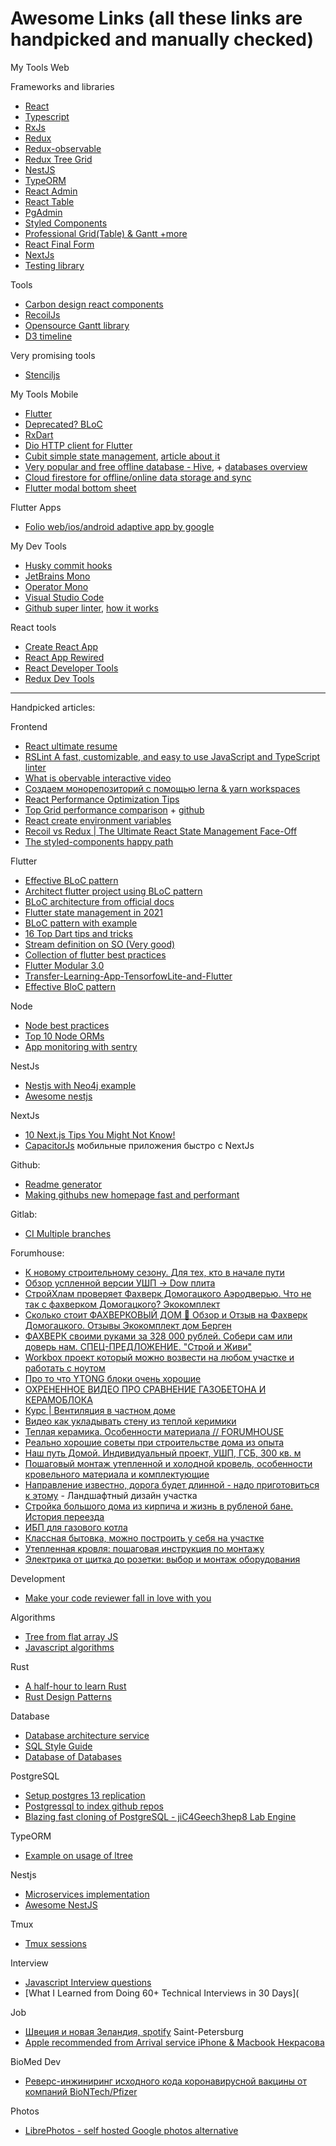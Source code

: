 # Awesome Links (all these links are handpicked and manually checked)

My Tools Web

Frameworks and libraries
* [React](https://ru.reactjs.org/)
* [Typescript](https://www.typescriptlang.org/)
* [RxJs](https://rxjs-dev.firebaseapp.com/)
* [Redux](https://redux.js.org/)
* [Redux-observable](https://redux-observable.js.org/)
* [Redux Tree Grid](https://github.com/edubskiy/react-redux-grid)
* [NestJS](https://nestjs.com/)
* [TypeORM](https://typeorm.io)
* [React Admin](https://marmelab.com/react-admin/)
* [React Table](https://react-table.tanstack.com/)
* [PgAdmin](https://www.pgadmin.org/)
* [Styled Components](https://styled-components.com/)
* [Professional Grid(Table) & Gantt +more](https://dhtmlx.com/)
* [React Final Form](https://final-form.org/react)
* [NextJs](https://nextjs.org/)
* [Testing library](https://testing-library.com/)

Tools
* [Carbon design react components](https://github.com/carbon-design-system/carbon/tree/master/packages/react)
* [RecoilJs](https://recoiljs.org/)
* [Opensource Gantt library](https://github.com/frappe/gantt)
* [D3 timeline](https://bl.ocks.org/vasturiano/ded69192b8269a78d2d97e24211e64e0)

Very promising tools
* [Stenciljs](https://stenciljs.com/)


My Tools Mobile
 * [Flutter](https://flutter.dev/)
 * [Deprecated? BLoC](https://pub.dev/packages/flutter_bloc)
 * [RxDart](https://pub.dev/packages/rxdart)
 * [Dio HTTP client for Flutter](https://pub.dev/packages/dio)
 * [Cubit simple state management](https://github.com/felangel/cubit), [article about it](https://medium.com/flutterando/cubit-a-simple-solution-for-app-state-management-in-flutter-66ab5279ef73)
 * [Very popular and free offline database - Hive](https://docs.hivedb.dev/), + [databases overview](https://blog.codemagic.io/choosing-the-right-database-for-your-flutter-app/)
 * [Cloud firestore for offline/online data storage and sync](https://firebase.google.com/docs/firestore/manage-data/enable-offline)
 * [Flutter modal bottom sheet](https://pub.dev/packages/modal_bottom_sheet)

Flutter Apps
 * [Folio web/ios/android adaptive app by google](https://github.com/gskinnerTeam/flutter-folio)
 
My Dev Tools
 * [Husky commit hooks](https://github.com/typicode/husky)
 * [JetBrains Mono](https://www.jetbrains.com/ru-ru/lp/mono/)
 * [Operator Mono](https://github.com/kiliman/operator-mono-lig)
 * [Visual Studio Code](https://code.visualstudio.com/)
 * [Github super linter](https://github.com/github/super-linter/), [how it works](https://github.blog/2020-06-18-introducing-github-super-linter-one-linter-to-rule-them-all/)

React tools
 * [Create React App](https://github.com/facebook/create-react-app)
 * [React App Rewired](https://www.npmjs.com/package/react-app-rewired)
 * [React Developer Tools](https://chrome.google.com/webstore/detail/react-developer-tools/fmkadmapgofadopljbjfkapdkoienihi?hl=ru)
 * [Redux Dev Tools](https://chrome.google.com/webstore/detail/redux-devtools/lmhkpmbekcpmknklioeibfkpmmfibljd?hl=ru)

----------------------------

Handpicked articles:

Frontend
* [React ultimate resume](https://github.com/welovedevs/react-ultimate-resume)
* [RSLint A fast, customizable, and easy to use JavaScript and TypeScript linter](https://github.com/rslint/rslint)
* [What is obervable interactive video](https://www.youtube.com/watch?v=XbOuCBuQepI)
* [Создаем монорепозиторий с помощью lerna & yarn workspaces](https://habr.com/ru/post/448766/)
* [React Performance Optimization Tips](https://dev.to/harshdand/react-performance-optimization-tips-4238)
* [Top Grid performance comparison](https://medium.com/bryntum/five-fast-javascript-data-grids-a-performance-review-22b456ba423b) + [github](https://github.com/bryntum/grid-performance)
* [React create environment variables](https://medium.com/@tacomanator/environments-with-create-react-app-7b645312c09d)
* [Recoil vs Redux | The Ultimate React State Management Face-Off](https://medium.com/@chandan.reddy/react-recoil-vs-redux-the-ultimate-react-state-management-face-off-188a729a70ee#:~:text=In%20redux%2C%20actions%20are%20fired,shared%20atom%20state%20using%20selectors.)
* [The styled-components happy path](https://www.joshwcomeau.com/css/styled-components/)

Flutter
* [Effective BLoC pattern](https://medium.com/codechai/effective-bloc-pattern-45c36d76d5fe)
* [Architect flutter project using BLoC pattern](https://medium.com/codechai/architect-your-flutter-project-using-bloc-pattern-part-2-d8dd1eca9ba5)
* [BLoC architecture from official docs](https://bloclibrary.dev/#/architecture)
* [Flutter state management in 2021](https://levelup.gitconnected.com/flutter-state-management-in-2021-when-to-use-what-98722093b8bc)
* [BLoC pattern with example](https://blog.codemagic.io/images_videos/)
* [16 Top Dart tips and tricks](https://codewithandrea.com/videos/2020-11-16-top-dart-tips-and-tricks-for-flutter-devs/)
* [Stream definition on SO (Very good)](https://stackoverflow.com/questions/1216380/what-is-a-stream/1216397#1216397)
* [Collection of flutter best practices](https://github.com/Solido/awesome-flutter)
* [Flutter Modular 3.0](https://medium.com/flutterando/announcing-flutter-modular-3-0-beta-with-null-safety-b0a0e13f67b6)
* [Transfer-Learning-App-TensorfowLite-and-Flutter](https://medium.com/google-cloud/on-device-machine-learning-train-and-run-tensorflow-lite-models-in-your-flutter-apps-15ea796e5ad4)
* [Effective BloC pattern](https://medium.com/codechai/effective-bloc-pattern-45c36d76d5fe)

Node
* [Node best practices](https://github.com/goldbergyoni/nodebestpractices#readme)
* [Top 10 Node ORMs](https://www.prisma.io/dataguide/database-tools/top-nodejs-orms-query-builders-and-database-libraries-in-2020)
* [App monitoring with sentry](https://sentry.io/for/node/)

NestJs
 * [Nestjs with Neo4j example](https://medium.com/neo4j/building-a-modern-web-application-with-neo4j-and-nestjs-b51ffd8268fa)
 * [Awesome nestjs](https://awesomeopensource.com/project/juliandavidmr/awesome-nestjs)

NextJs
 * [10 Next.js Tips You Might Not Know!](https://www.youtube.com/watch?v=R59e1Vl5lO8)
 * [CapacitorJs](https://capacitorjs.com/) мобильные приложения быстро с NextJs

Github:
* [Readme generator](https://github.com/rahuldkjain/github-profile-readme-generator)
* [Making githubs new homepage fast and performant](https://github.blog/2021-01-29-making-githubs-new-homepage-fast-and-performant/)

Gitlab:
* [CI Multiple branches](https://stackoverflow.com/questions/49569253/gitlab-ci-multiple-branches)

Forumhouse:
* [К новому строительному сезону. Для тех, кто в начале пути](https://www.forumhouse.ru/threads/435369/)
* [Обзор успленной версии УШП -> Dow плита](https://www.forumhouse.ru/journal/videos/5611-fundament-dowplita-s-tplym-polom-i-kommunikaciyami-pochemu-on-luchshe-ushp?utm_source=sendpulse&utm_medium=email&utm_campaign=tn_best_jan_21)
* [СтройХлам проверяет Фахверк Домогацкого Аэродверью. Что не так с фахверком Домогацкого? Экокомплект](https://www.youtube.com/watch?v=jUHUUzZWqy8)
* [Сколько стоит ФАХВЕРКОВЫЙ ДОМ 🔴 Обзор и Отзыв на Фахверк Домогацкого. Отзывы Экокомплект дом Берген](https://www.youtube.com/watch?v=Cm8L4N0udLE)
* [ФАХВЕРК своими руками за 328 000 рублей. Собери сам или доверь нам. СПЕЦ-ПРЕДЛОЖЕНИЕ. "Строй и Живи"](https://www.youtube.com/watch?v=cqLLj6aYs2E)
* [Workbox проект который можно возвести на любом участке и работать с ноутом](https://www.ytong.ru/tipovoy-proekt-workbox.php)
* [Про то что YTONG блоки очень хорошие](https://www.youtube.com/watch?v=_Y5LQCVYoHI)
* [ОХРЕНЕННОЕ ВИДЕО ПРО СРАВНЕНИЕ ГАЗОБЕТОНА И КЕРАМОБЛОКА](https://www.youtube.com/watch?v=K-SwdEMvAHw&t=212s)
* [Курс | Вентиляция в частном доме](https://www.forumhouse.ru/academy/courses/61/lessons/279)
* [Видео как укладывать стену из теплой керимики](https://www.forumhouse.ru/journal/themes/82-dom-iz-keramicheskih-blokov-da-ili-net)
* [Теплая керамика. Особенности материала // FORUMHOUSE](https://www.youtube.com/watch?v=3jLTre_RpDk)
* [Реально хорошие советы при строительстве дома из опыта](https://www.forumhouse.ru/threads/249603/page-31#post-11833602)
* [Наш путь Домой. Индивидуальный проект, УШП, ГСБ, 300 кв. м](https://www.forumhouse.ru/threads/473224/)
* [Пошаговый монтаж утепленной и холодной кровель, особенности кровельного материала и комплектующие](https://www.forumhouse.ru/academy/courses/64/lessons/285)
* [Направление известно, дорога будет длинной - надо приготовиться к этому](https://www.forumhouse.ru/threads/506940/page-10) - Ландшафтный дизайн участка
* [Стройка большого дома из кирпича и жизнь в рубленой бане. История переезда](https://www.forumhouse.ru/journal/videos/5600-strojka-bolshogo-doma-iz-kirpicha-i-zhizn-v-rublenoj-bane-istoriya-pereezda?utm_source=sendpulse&utm_medium=email&utm_campaign=tn_noviy_god_dec_20&spush=ZS5kdWJza2l5QGdtYWlsLmNvbQ==)
* [ИБП для газового котла](https://www.forumhouse.ru/threads/458294/)
* [Классная бытовка, можно построить у себя на участке](https://www.youtube.com/watch?v=baW5XKNwcGk)
* [Утепленная кровля: пошаговая инструкция по монтажу](https://www.forumhouse.ru/academy/courses/64?utm_source=sendpulse&utm_medium=email&utm_campaign=fh_academy_uteplenie+krovli&spush=ZS5kdWJza2l5QGdtYWlsLmNvbQ==)
* [Электрика от щитка до розетки: выбор и монтаж оборудования](https://www.forumhouse.ru/academy/courses/59?utm_source=sendpulse&utm_medium=email&utm_campaign=fh_academy_legrand_promo&spush=ZS5kdWJza2l5QGdtYWlsLmNvbQ==)

Development
* [Make your code reviewer fall in love with you](https://mtlynch.io/code-review-love/)

Algorithms
* [Tree from flat array JS](https://stackoverflow.com/questions/18017869/build-tree-array-from-flat-array-in-javascript)
* [Javascript algorithms](https://stackoverflow.com/a/40732240/6614182)

Rust
* [A half-hour to learn Rust](https://fasterthanli.me/articles/a-half-hour-to-learn-rust?utm_source=hackernewsletter&utm_medium=email&utm_term=code)
* [Rust Design Patterns](https://rust-unofficial.github.io/patterns/intro.html)

Database
* [Database architecture service](https://dbdiagram.io)
* [SQL Style Guide](https://www.sqlstyle.guide/)
* [Database of Databases](https://dbdb.io/)

PostgreSQL
* [Setup postgres 13 replication](https://www.highgo.ca/2021/02/03/how-to-setup-postgres-13-wal-streaming-replication-on-ubuntu-18-04/)
* [Postgressql to index github repos](https://postgresweekly.com/link/103596/1e2b04341a)
* [Blazing fast cloning of PostgreSQL - jiC4Geech3hep8 Lab Engine](https://gitlab.com/postgres-ai/database-lab)

TypeORM
 * [Example on usage of ltree](https://github.com/typeorm/typeorm/commit/43a7386719280a11cfd0495748189799bc51b7d6)

Nestjs
* [Microservices implementation](https://wanago.io/2020/11/16/api-nestjs-microservices/)
* [Awesome NestJS](https://awesomeopensource.com/project/juliandavidmr/awesome-nestjs)

Tmux
* [Tmux sessions](https://askubuntu.com/questions/868186/how-to-kill-all-tmux-sessions-or-at-least-multiple-sessions-from-the-cli#:~:text=If%20you%20are%20inside%20a,to%20kill%20that%20specific%20session.)

Interview
* [Javascript Interview questions](https://github.com/lydiahallie/javascript-questions#readme)
* [What I Learned from Doing 60+ Technical Interviews in 30 Days](

Job
* [Швеция и новая Зеландия, spotify](https://vc.ru/life/197965?_gl=1*fpi9i3*_ga*SzVFTjh6UWhZWmlkTUVIOGpBbUl3Y29EZk9PNWg3cU1HQlBiLWxnYzh0MC1KUk16NXdBZDA0aVktTGN3dzh6RQ..)
Saint-Petersburg
* [Apple recommended from Arrival service iPhone & Macbook Некрасова](https://secrets-service.ru/)

BioMed Dev
* [Реверс-инжиниринг исходного кода коронавирусной вакцины от компаний BioNTech/Pfizer](https://habr.com/ru/post/535626/)

Photos
 * [LibrePhotos - self hosted Google photos alternative](https://github.com/LibrePhotos/librephotos?utm_source=hackernewsletter&utm_medium=email&utm_term=show_hn)
